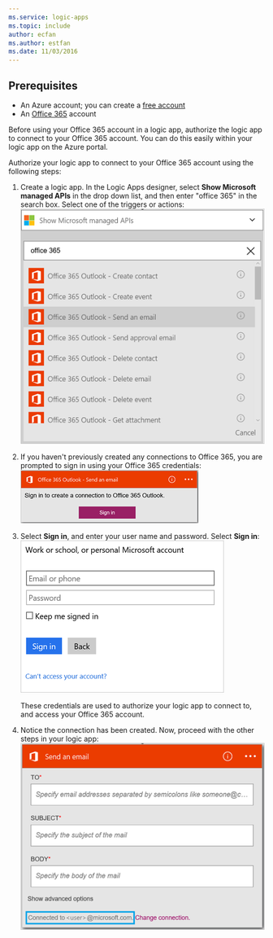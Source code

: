 ```yaml
---
ms.service: logic-apps
ms.topic: include
author: ecfan
ms.author: estfan
ms.date: 11/03/2016
---
```


## Prerequisites

* An Azure account; you can create a [free account](https://azure.microsoft.com/free)
* An [Office 365](https://office365.com) account  

Before using your Office 365 account in a logic app, authorize the logic app to connect to your Office 365 account. You can do this easily within your logic app on the Azure portal.  

Authorize your logic app to connect to your Office 365 account using the following steps:

1. Create a logic app. In the Logic Apps designer, select **Show Microsoft managed APIs** in the drop down list, and then enter "office 365" in the search box. Select one of the triggers or actions:  
    ![Office 365 connection creation step](./media/connectors-create-api-office365-outlook/office365-sendemail.png)  
2. If you haven't previously created any connections to Office 365, you are prompted to sign in using your Office 365 credentials:  
    ![Office 365 connection creation step](./media/connectors-create-api-office365-outlook/office365-signin.png)  
3. Select **Sign in**, and enter your user name and password. Select **Sign in**:  
    ![Office 365 connection creation step](./media/connectors-create-api-office365-outlook/office365-usernamepassword.png)
   
    These credentials are used to authorize your logic app to connect to, and access your Office 365 account. 
4. Notice the connection has been created. Now, proceed with the other steps in your logic app:   
    ![Office 365 connection creation step](./media/connectors-create-api-office365-outlook/office365-sendemailproperties.png)  

